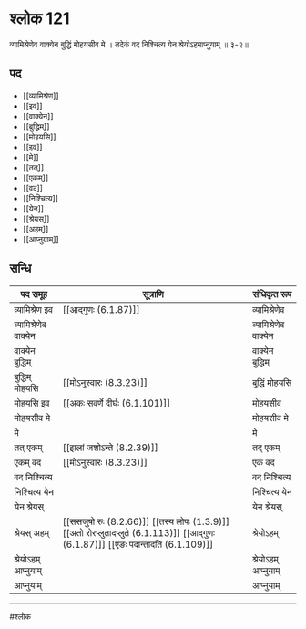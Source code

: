 # श्लोक 121

व्यामिश्रेणेव वाक्येन बुद्धिं मोहयसीव मे ।
तदेकं वद निश्चित्य येन श्रेयोऽहमाप्नुयाम् ॥ ३-२॥


## पद 

- [[व्यामिश्रेण]]
- [[इव]]
- [[वाक्येन]]
- [[बुद्धिम्]]
- [[मोहयसि]]
- [[इव]]
- [[मे]]
- [[तत्]]
- [[एकम्]]
- [[वद]]
- [[निश्चित्य]]
- [[येन]]
- [[श्रेयस्]]
- [[अहम्]]
- [[आप्नुयाम्]]

## सन्धि

| पद समूह | सूत्राणि | संधिकृत रूप |
| ----- | ----- | ----- |
| व्यामिश्रेण इव |  [[आद्गुणः (6.1.87)]] | व्यामिश्रेणेव |
| व्यामिश्रेणेव वाक्येन |  | व्यामिश्रेणेव वाक्येन |
| वाक्येन बुद्धिम् |  | वाक्येन बुद्धिम् |
| बुद्धिम् मोहयसि |  [[मोऽनुस्वारः (8.3.23)]] | बुद्धिं मोहयसि |
| मोहयसि इव |  [[अकः सवर्णे दीर्घः (6.1.101)]] | मोहयसीव |
| मोहयसीव मे |  | मोहयसीव मे |
| मे |  | मे |
| तत् एकम् |  [[झलां जशोऽन्ते (8.2.39)]] | तद् एकम् |
| एकम् वद |  [[मोऽनुस्वारः (8.3.23)]] | एकं वद |
| वद निश्चित्य |  | वद निश्चित्य |
| निश्चित्य येन |  | निश्चित्य येन |
| येन श्रेयस् |  | येन श्रेयस् |
| श्रेयस् अहम् |  [[ससजुषो रुः (8.2.66)]] [[तस्य लोपः (1.3.9)]] [[अतो रोरप्लुतादप्लुते (6.1.113)]] [[आद्गुणः (6.1.87)]] [[एङः पदान्तादति (6.1.109)]] | श्रेयोऽहम् |
| श्रेयोऽहम् आप्नुयाम् |  | श्रेयोऽहम् आप्नुयाम् |
| आप्नुयाम् |  | आप्नुयाम् |


---

#श्लोक